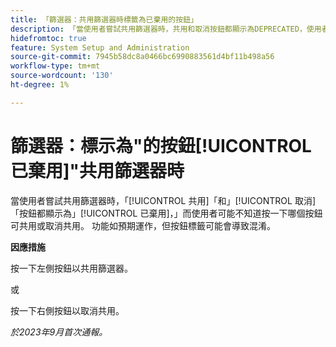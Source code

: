 ```yaml
---
title: 「篩選器：共用篩選器時標籤為已棄用的按鈕」
description: 「當使用者嘗試共用篩選器時，共用和取消按鈕都顯示為DEPRECATED，使用者可能不知道按一下哪個按鈕可共用或取消共用。 功能如預期運作，但按鈕標籤可能會導致混淆。」
hidefromtoc: true
feature: System Setup and Administration
source-git-commit: 7945b58dc8a0466bc6990883561d4bf11b498a56
workflow-type: tm+mt
source-wordcount: '130'
ht-degree: 1%

---
```



# 篩選器：標示為&quot;的按鈕[!UICONTROL 已棄用]&quot;共用篩選器時

當使用者嘗試共用篩選器時，「[!UICONTROL 共用]「和」[!UICONTROL 取消]「按鈕都顯示為」[!UICONTROL 已棄用]，」而使用者可能不知道按一下哪個按鈕可共用或取消共用。 功能如預期運作，但按鈕標籤可能會導致混淆。

**因應措施**

按一下左側按鈕以共用篩選器。

或

按一下右側按鈕以取消共用。

_於2023年9月首次通報。_
